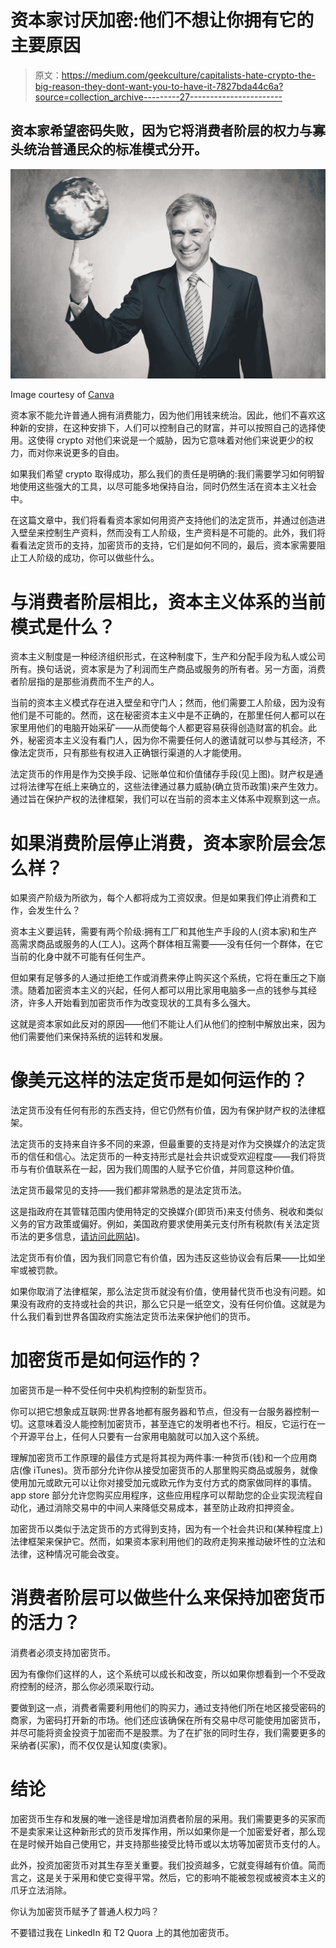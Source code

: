 # 资本家讨厌加密:他们不想让你拥有它的主要原因

> 原文：<https://medium.com/geekculture/capitalists-hate-crypto-the-big-reason-they-dont-want-you-to-have-it-7827bda44c6a?source=collection_archive---------27----------------------->

## 资本家希望密码失败，因为它将消费者阶层的权力与寡头统治普通民众的标准模式分开。

![](img/a32cb514d1e8b41ff342ce483c68b683.png)

Image courtesy of [Canva](https://canva.com)

资本家不能允许普通人拥有消费能力，因为他们用钱来统治。因此，他们不喜欢这种新的安排，在这种安排下，人们可以控制自己的财富，并可以按照自己的选择使用。这使得 crypto 对他们来说是一个威胁，因为它意味着对他们来说更少的权力，而对你来说更多的自由。

如果我们希望 crypto 取得成功，那么我们的责任是明确的:我们需要学习如何明智地使用这些强大的工具，以尽可能多地保持自治，同时仍然生活在资本主义社会中。

在这篇文章中，我们将看看资本家如何用资产支持他们的法定货币，并通过创造进入壁垒来控制生产资料，然而没有工人阶级，生产资料是不可能的。此外，我们将看看法定货币的支持，加密货币的支持，它们是如何不同的，最后，资本家需要阻止工人阶级的成功，你可以做些什么。

# 与消费者阶层相比，资本主义体系的当前模式是什么？

资本主义制度是一种经济组织形式，在这种制度下，生产和分配手段为私人或公司所有。换句话说，资本家是为了利润而生产商品或服务的所有者。另一方面，消费者阶层指的是那些消费而不生产的人。

当前的资本主义模式存在进入壁垒和守门人；然而，他们需要工人阶级，因为没有他们是不可能的。然而，这在秘密资本主义中是不正确的，在那里任何人都可以在家里用他们的电脑开始采矿——从而使每个人都更容易获得创造财富的机会。此外，秘密资本主义没有看门人，因为你不需要任何人的邀请就可以参与其经济，不像法定货币，只有那些有权进入正确银行渠道的人才能使用。

法定货币的作用是作为交换手段、记账单位和价值储存手段(见上图)。财产权是通过将法律写在纸上来确立的，这些法律通过暴力威胁(确立货币政策)来产生效力。通过旨在保护产权的法律框架，我们可以在当前的资本主义体系中观察到这一点。

# 如果消费阶层停止消费，资本家阶层会怎么样？

如果资产阶级为所欲为，每个人都将成为工资奴隶。但是如果我们停止消费和工作，会发生什么？

资本主义要运转，需要有两个阶级:拥有工厂和其他生产手段的人(资本家)和生产高需求商品或服务的人(工人)。这两个群体相互需要——没有任何一个群体，在它当前的化身中就不可能有任何生产。

但如果有足够多的人通过拒绝工作或消费来停止购买这个系统，它将在重压之下崩溃。随着加密资本主义的兴起，任何人都可以用比家用电脑多一点的钱参与其经济，许多人开始看到加密货币作为改变现状的工具有多么强大。

这就是资本家如此反对的原因——他们不能让人们从他们的控制中解放出来，因为他们需要他们来保持系统的运转和发展。

# 像美元这样的法定货币是如何运作的？

法定货币没有任何有形的东西支持，但它仍然有价值，因为有保护财产权的法律框架。

法定货币的支持来自许多不同的来源，但最重要的支持是对作为交换媒介的法定货币的信任和信心。法定货币的一种支持形式是社会共识或受欢迎程度——我们将货币与有价值联系在一起，因为我们周围的人赋予它价值，并同意这种价值。

法定货币最常见的支持——我们都非常熟悉的是法定货币法。

这是指政府在其管辖范围内使用特定的交换媒介(即货币)来支付债务、税收和类似义务的官方政策或偏好。例如，美国政府要求使用美元支付所有税款(有关法定货币法的更多信息，[请访问此网站](https://www.treasury.gov/resource-center/faqs/currency/pages/legal-tender.aspx))。

法定货币有价值，因为我们同意它有价值，因为违反这些协议会有后果——比如坐牢或被罚款。

如果你取消了法律框架，那么法定货币就没有价值，使用替代货币也没有问题。如果没有政府的支持或社会的共识，那么它只是一纸空文，没有任何价值。这就是为什么我们看到世界各国政府实施法定货币法来保护他们的货币。

# 加密货币是如何运作的？

加密货币是一种不受任何中央机构控制的新型货币。

你可以把它想象成互联网:世界各地都有服务器和节点，但没有一台服务器控制一切。这意味着没人能控制加密货币，甚至连它的发明者也不行。相反，它运行在一个开源平台上，任何人只要有一台家用电脑就可以加入这个系统。

理解加密货币工作原理的最佳方式是将其视为两件事:一种货币(钱)和一个应用商店(像 iTunes)。货币部分允许你从接受加密货币的人那里购买商品或服务，就像使用加元或欧元可以让你对接受加元或欧元作为支付方式的商家做同样的事情。app store 部分允许您购买应用程序，这些应用程序可以帮助您的企业实现流程自动化，通过消除交易中的中间人来降低交易成本，甚至防止政府扣押资金。

加密货币以类似于法定货币的方式得到支持，因为有一个社会共识和(某种程度上)法律框架来保护它。然而，如果资本家利用他们的政府走狗来推动破坏性的立法和法律，这种情况可能会改变。

# 消费者阶层可以做些什么来保持加密货币的活力？

消费者必须支持加密货币。

因为有像你们这样的人，这个系统可以成长和改变，所以如果你想看到一个不受政府控制的经济，那么你必须采取行动。

要做到这一点，消费者需要利用他们的购买力，通过支持他们所在地区接受密码的商家，为密码打开新的市场。他们还应该确保在所有交易中尽可能使用加密货币，并尽可能将资金投资于加密而不是股票。为了在扩张的同时生存，我们需要更多的采纳者(买家)，而不仅仅是认知度(卖家)。

# 结论

加密货币生存和发展的唯一途径是增加消费者阶层的采用。我们需要更多的买家而不是卖家来让这种新形式的货币发挥作用，所以如果你是一个加密爱好者，那么现在是时候开始自己使用它，并支持那些接受比特币或以太坊等加密货币支付的人。

此外，投资加密货币对其生存至关重要。我们投资越多，它就变得越有价值。简而言之，这是关于采用和使它变得平常。然后，它的影响不能被忽视或被资本主义的爪牙立法消除。

你认为加密货币赋予了普通人权力吗？

不要错过我在 LinkedIn 和 T2 Quora 上的其他加密货币。